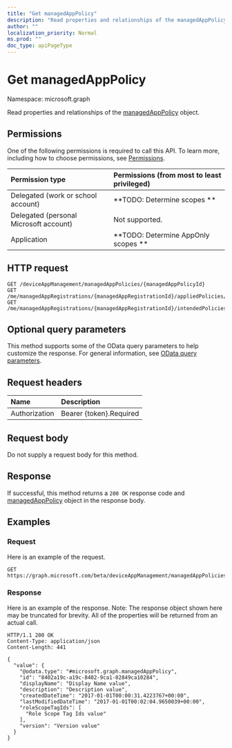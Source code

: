 ```yaml
---
title: "Get managedAppPolicy"
description: "Read properties and relationships of the managedAppPolicy object."
author: ""
localization_priority: Normal
ms.prod: ""
doc_type: apiPageType
---
```


# Get managedAppPolicy

Namespace: microsoft.graph

Read properties and relationships of the [managedAppPolicy](../resources/managedapppolicy.md) object.

## Permissions
One of the following permissions is required to call this API. To learn more, including how to choose permissions, see [Permissions](/concepts/permissions-reference.md).

|Permission type|Permissions (from most to least privileged)|
|:---|:---|
|Delegated (work or school account)|**TODO: Determine scopes **|
|Delegated (personal Microsoft account)|Not supported.|
|Application|**TODO: Determine AppOnly scopes **|

## HTTP request
<!-- {
  "blockType": "ignored"
}
-->
``` http
GET /deviceAppManagement/managedAppPolicies/{managedAppPolicyId}
GET /me/managedAppRegistrations/{managedAppRegistrationId}/appliedPolicies/{managedAppPolicyId}
GET /me/managedAppRegistrations/{managedAppRegistrationId}/intendedPolicies/{managedAppPolicyId}
```

## Optional query parameters
This method supports some of the OData query parameters to help customize the response. For general information, see [OData query parameters](/graph/query-parameters).

## Request headers
|Name|Description|
|:---|:---|
|Authorization|Bearer {token}.Required|

## Request body
Do not supply a request body for this method.

## Response
If successful, this method returns a `200 OK` response code and [managedAppPolicy](../resources/managedapppolicy.md) object in the response body.

## Examples

### Request
Here is an example of the request.
<!-- {
  "blockType": "request",
  "name": "get_managedapppolicy"
}
-->
``` http
GET https://graph.microsoft.com/beta/deviceAppManagement/managedAppPolicies/{managedAppPolicyId}
```

### Response
Here is an example of the response. Note: The response object shown here may be truncated for brevity. All of the properties will be returned from an actual call.
<!-- {
  "blockType": "response",
  "truncated": true,
  "@odata.type": "microsoft.graph.managedAppPolicy"
}
-->
``` http
HTTP/1.1 200 OK
Content-Type: application/json
Content-Length: 441

{
  "value": {
    "@odata.type": "#microsoft.graph.managedAppPolicy",
    "id": "8402a19c-a19c-8402-9ca1-02849ca10284",
    "displayName": "Display Name value",
    "description": "Description value",
    "createdDateTime": "2017-01-01T00:00:31.4223767+00:00",
    "lastModifiedDateTime": "2017-01-01T00:02:04.9650039+00:00",
    "roleScopeTagIds": [
      "Role Scope Tag Ids value"
    ],
    "version": "Version value"
  }
}
```

